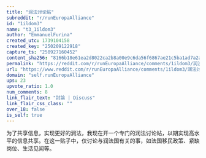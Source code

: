 ```yaml
---
title: "润法讨论贴"
subreddit: "r/runEuropaAlliance"
id: "1ildom3"
name: "t3_1ildom3"
author: "EmmanuelFurina"
created_utc: 1739104158
created_key: "250209122918"
capture_ts: "250927160452"
content_sha256: "8166b18e61ea2d8022ca2b8a00e9c6da56f6867ae21c5ba1ad7a2a0a7853e347"
permalink: "https://reddit.com/r/runEuropaAlliance/comments/1ildom3/润法讨论贴/"
url: "https://www.reddit.com/r/runEuropaAlliance/comments/1ildom3/润法讨论贴/"
domain: "self.runEuropaAlliance"
ups: 23
upvote_ratio: 1.0
num_comments: 8
link_flair_text: "討論 | Discuss"
link_flair_css_class: ""
over_18: false
is_self: true
---
```


为了共享信息，实现更好的润法，我现在开一个专门的润法讨论帖，以期实现高水平的信息共享。在这一贴子中，仅讨论与润法国有关的事，如法国移民政策、紧缺岗位、生活见闻等。
